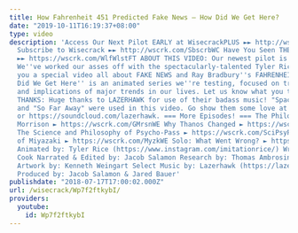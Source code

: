 ```yaml
---
title: How Fahrenheit 451 Predicted Fake News – How Did We Get Here?
date: "2019-10-11T16:19:37+08:00"
type: video
description: 'Access Our Next Pilot EARLY at WisecrackPLUS ►► http://wscrk.com/YtWcPls
  Subscribe to Wisecrack ►► http://wscrk.com/SbscrbWC Have You Seen THE FILM TOURIST
  ►► https://wscrk.com/WlfWlstFT ABOUT THIS VIDEO: Our newest pilot is finally here!!
  We''ve worked our asses off with the spectacularly-talented Tyler Rice to bring
  you a special video all about FAKE NEWS and Ray Bradbury''s FAHRENHEIT 451. ''How
  Did We Get Here'' is an animated series we''re testing, focused on tracing the origins
  and implications of major trends in our lives. Let us know what you think! SPECIAL
  THANKS: Huge thanks to LAZERHAWK for use of their badass music! "Space Is the Place"
  and "So Far Away" were used in this video. Go show them some love at https://lazerhawk.bandcamp.com/
  or https://soundcloud.com/lazerhawk. === More Episodes! === The Philosophy of Grant
  Morrison ► https://wscrk.com/GMrsnWE Why Thanos Changed ► https://wscrk.com/ThnsWE
  The Science and Philosophy of Psycho-Pass ► https://wscrk.com/SciPsyPWE The Philosophy
  of Miyazaki ► https://wscrk.com/MyzkWE Solo: What Went Wrong? ► https://wscrk.com/SoloSWWE
  Animated by: Tyler Rice (https://www.instagram.com/imitationrice/) Written by: Tommy
  Cook Narrated & Edited by: Jacob Salamon Research by: Thomas Ambrosini Additional
  Artwork by: Kenneth Weingart Select Music by: Lazerhawk (https://lazerhawk.bandcamp.com/)
  Produced by: Jacob Salamon & Jared Bauer'
publishdate: "2018-07-17T17:00:02.000Z"
url: /wisecrack/Wp7f2ftkybI/
providers:
  youtube:
    id: Wp7f2ftkybI
---
```


